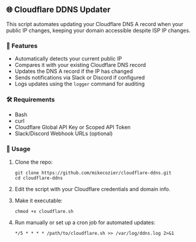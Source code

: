 ## 🌐 Cloudflare DDNS Updater

This script automates updating your Cloudflare DNS A record when your public IP changes, keeping your domain accessible despite ISP IP changes.

### 🚀 Features

* Automatically detects your current public IP
* Compares it with your existing Cloudflare DNS record
* Updates the DNS A record if the IP has changed
* Sends notifications via Slack or Discord if configured
* Logs updates using the `logger` command for auditing

### 🛠️ Requirements

* Bash
* curl
* Cloudflare Global API Key or Scoped API Token
* Slack/Discord Webhook URLs (optional)

### 📌 Usage

1. Clone the repo:

   ```
   git clone https://github.com/mikecozier/cloudflare-ddns.git
   cd cloudflare-ddns
   ```
2. Edit the script with your Cloudflare credentials and domain info.
3. Make it executable:

   ```
   chmod +x cloudflare.sh
   ```
4. Run manually or set up a cron job for automated updates:

   ```
   */5 * * * * /path/to/cloudflare.sh >> /var/log/ddns.log 2>&1
   ```
